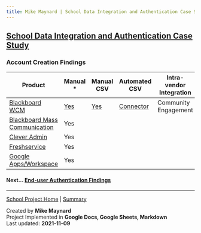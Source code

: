 ```yaml
---
title: Mike Maynard | School Data Integration and Authentication Case Study - Account Creation
---
```

## [School Data Integration and Authentication Case Study](./)

### Account Creation Findings


| Product | Manual * | Manual CSV | Automated CSV | Intra-vendor Integration | Third Party Integration | API |
| ------- | ------ | ----------- | ------- | ------ | ----------- | ------- |
| [Blackboard WCM](https://www.blackboard.com/engage-your-community/websites-branding/web-community-manager) | [Yes](https://help.blackboard.com/Web_Community_Manager/Administrator/Users_and_Groups/Users/Edit_Users) | [Yes](https://help.blackboard.com/Web_Community_Manager/Administrator/Users_and_Groups/Users#import) | [Connector](https://help.blackboard.com/Web_Community_Manager/Administrator/Data_Integration_And_Automation/Universal_Connector) | Community Engagement | [LDAP](https://help.blackboard.com/Web_Community_Manager/Administrator/Data_Integration_And_Automation/LDAP) | |
| [Blackboard Mass Communication](https://www.blackboard.com/engage-your-community/communications/mass-notifications-for-k-12)| Yes  | | | | | |
| [Clever Admin](https://support.clever.com/hc/s/topic/0TO1P000000V0vVWAS/clever-admin) | Yes | | | | | |
| [Freshservice](https://freshservice.com/) | Yes | | | | | |
| [Google Apps/Workspace](https://edu.google.com/why-google/k-12-solutions/)| Yes | | | | | |


#### Next... [End-user Authentication Findings](authentication_findings.html)



---
[School Project Home](./) | [Summary](summary.html)

Created by **Mike Maynard**<BR>
Project Implemented in **Google Docs, Google Sheets, Markdown**<BR>
Last updated:  **2021-11-09**
